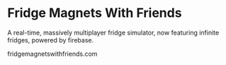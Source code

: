 Fridge Magnets With Friends
============



A real-time, massively multiplayer fridge simulator, now featuring infinite fridges, powered by firebase.

fridgemagnetswithfriends.com